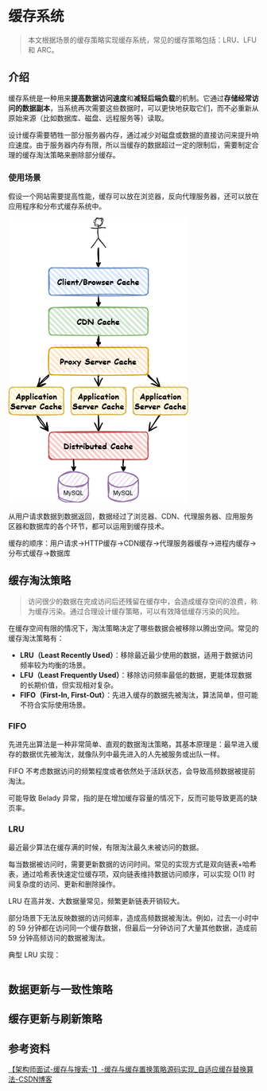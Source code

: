 # 缓存系统

> 本文根据场景的缓存策略实现缓存系统，常见的缓存策略包括：LRU、LFU 和 ARC。

## 介绍

缓存系统是一种用来**提高数据访问速度**和**减轻后端负载**的机制。它通过**存储经常访问的数据副本**，当系统再次需要这些数据时，可以更快地获取它们，而不必重新从原始来源（比如数据库、磁盘、远程服务等）读取。

设计缓存需要牺牲一部分服务器内存，通过减少对磁盘或数据的直接访问来提升响应速度。由于服务器内存有限，所以当缓存的数据超过一定的限制后，需要制定合理的缓存淘汰策略来删除部分缓存。

### 使用场景

假设一个网站需要提高性能，缓存可以放在浏览器，反向代理服务器，还可以放在应用程序和分布式缓存系统中。

![cache](./cache.png)

从用户请求数据到数据返回，数据经过了浏览器、CDN、代理服务器、应用服务区器和数据库的各个环节，都可以运用到缓存技术。

缓存的顺序：用户请求->HTTP缓存->CDN缓存->代理服务器缓存->进程内缓存->分布式缓存->数据库

## 缓存淘汰策略

> 访问很少的数据在完成访问后还残留在缓存中，会造成缓存空间的浪费，称为缓存污染。通过合理设计缓存策略，可以有效降低缓存污染的风险。

在缓存空间有限的情况下，淘汰策略决定了哪些数据会被移除以腾出空间。常见的缓存淘汰策略有：

- **LRU（Least Recently Used）**：移除最近最少使用的数据，适用于数据访问频率较为均衡的场景。
- **LFU（Least Frequently Used）**：移除访问频率最低的数据，更能体现数据的长期价值，但实现相对复杂。
- **FIFO（First-In, First-Out）**：先进入缓存的数据先被淘汰，算法简单，但可能不符合实际使用场景。

### FIFO

先进先出算法是一种非常简单、直观的数据淘汰策略，其基本原理是：最早进入缓存的数据优先被淘汰，就像队列中最先进入的人先被服务或出队一样。

FIFO 不考虑数据访问的频繁程度或者依然处于活跃状态，会导致高频数据被提前淘汰。

可能导致 Belady 异常，指的是在增加缓存容量的情况下，反而可能导致更高的缺页率。

### LRU

最近最少算法在缓存满的时候，有限淘汰最久未被访问的数据。

每当数据被访问时，需要更新数据的访问时间。常见的实现方式是双向链表+哈希表，通过哈希表快速定位缓存项，双向链表维持数据访问顺序，可以实现 O(1) 时间复杂度的访问、更新和删除操作。

LRU 在高并发、大数据量常见，频繁更新链表开销较大。

部分场景下无法反映数据的访问频率，造成高频数据被淘汰。例如，过去一小时中的 59 分钟都在访问同一个缓存数据，但最后一分钟访问了大量其他数据，造成前 59 分钟高频访问的数据被淘汰。

典型 LRU 实现：

```cpp
```



## 数据更新与一致性策略



## 缓存更新与刷新策略



## 参考资料

[【架构师面试-缓存与搜索-1】-缓存与缓存置换策略源码实现_自适应缓存替换算法-CSDN博客](https://blog.csdn.net/chongfa2008/article/details/121956961)